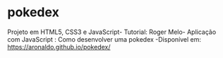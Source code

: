 # pokedex
Projeto em HTML5, CSS3 e JavaScript- Tutorial: Roger Melo- Aplicação com JavaScript : Como desenvolver uma pokedex
-Disponível em: https://aronaldo.github.io/pokedex/
